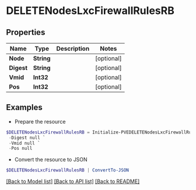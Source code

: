 # DELETENodesLxcFirewallRulesRB
## Properties

Name | Type | Description | Notes
------------ | ------------- | ------------- | -------------
**Node** | **String** |  | [optional] 
**Digest** | **String** |  | [optional] 
**Vmid** | **Int32** |  | [optional] 
**Pos** | **Int32** |  | [optional] 

## Examples

- Prepare the resource
```powershell
$DELETENodesLxcFirewallRulesRB = Initialize-PVEDELETENodesLxcFirewallRulesRB  -Node null `
 -Digest null `
 -Vmid null `
 -Pos null
```

- Convert the resource to JSON
```powershell
$DELETENodesLxcFirewallRulesRB | ConvertTo-JSON
```

[[Back to Model list]](../README.md#documentation-for-models) [[Back to API list]](../README.md#documentation-for-api-endpoints) [[Back to README]](../README.md)

